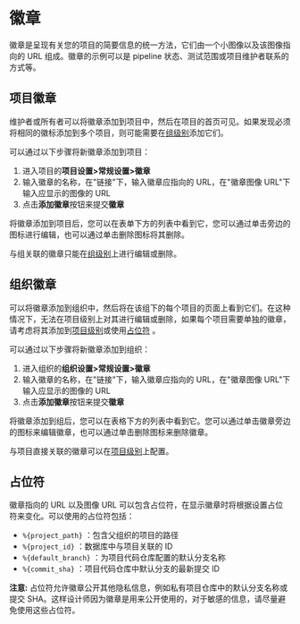# 徽章[](#badges "Permalink")

徽章是呈现有关您的项目的简要信息的统一方法，它们由一个小图像以及该图像指向的 URL 组成。徽章的示例可以是 pipeline 状态、测试范围或项目维护者联系的方式等。

## 项目徽章[](#project-badges "Permalink")

维护者或所有者可以将徽章添加到项目中，然后在项目的首页可见。如果发现必须将相同的徽标添加到多个项目，则可能需要在[组级别](#组织徽章)添加它们。

可以通过以下步骤将新徽章添加到项目：

1.  进入项目的**项目设置>常规设置>徽章** 
2.  输入徽章的名称，在"链接"下，输入徽章应指向的 URL，在"徽章图像 URL"下输入应显示的图像的 URL
3.  点击**添加徽章**按钮来提交**徽章**

将徽章添加到项目后，您可以在表单下方的列表中看到它，您可以通过单击旁边的图标进行编辑，也可以通过单击删除图标将其删除。

与组关联的徽章只能在[组级别](#group-badges)上进行编辑或删除。

## 组织徽章[](#group-badges "Permalink")

可以将徽章添加到组织中，然后将在该组下的每个项目的页面上看到它们。在这种情况下，无法在项目级别上对其进行编辑或删除，如果每个项目需要单独的徽章，请考虑将其添加到[项目级别](#项目徽章)或使用[占位符](#占位符) 。

可以通过以下步骤将新徽章添加到组织：

1.  进入组织的**组织设置>常规设置>徽章**
2.  输入徽章的名称，在"链接"下，输入徽章应指向的 URL，在"徽章图像 URL"下输入应显示的图像的 URL
3.  点击**添加徽章**按钮来提交**徽章**

将徽章添加到组后，您可以在表格下方的列表中看到它。您可以通过单击徽章旁边的图标来编辑徽章，也可以通过单击删除图标来删除徽章。

与项目直接关联的徽章可以在[项目级别](#project-badges)上配置。

## 占位符[](#placeholders "Permalink")

徽章指向的 URL 以及图像 URL 可以包含占位符，在显示徽章时将根据设置占位符来变化。可以使用的占位符包括：

*   `%{project_path}` ：包含父组织的项目的路径
*   `%{project_id}` ：数据库中与项目关联的 ID
*   `%{default_branch}` ：为项目代码仓库配置的默认分支名称
*   `%{commit_sha}` ：项目代码仓库中默认分支的最新提交 ID

**注意:** 占位符允许徽章公开其他隐私信息，例如私有项目仓库中的默认分支名称或提交 SHA。这样设计师因为徽章是用来公开使用的，对于敏感的信息，请尽量避免使用这些占位符。